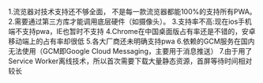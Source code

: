 1.流览器对技术支持还不够全面， 不是每一款流览器都能100%的支持所有PWA。
2.需要通过第三方库才能调用底层硬件（如摄像头）。
3.支持率不高:现在ios手机端不支持pwa，IE也暂时不支持
4.Chrome在中国桌面版占有率还是不错的，安卓移动端上的占有率却很低
5.各大厂商还未明确支持pwa
6.依赖的GCM服务在国内无法使用（GCM即Google Cloud Messaging，主要用于消息推送）
7.由于用了Service Worker离线技术，所以首次需要下载大量静态资源，首屏等待时间相对较长
